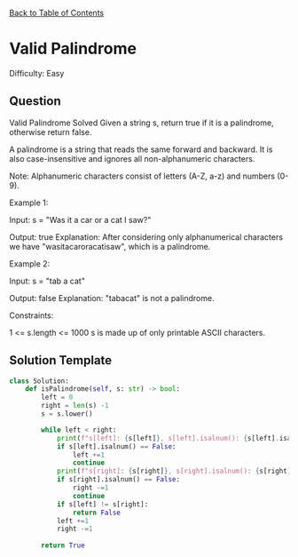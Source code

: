 [Back to Table of Contents](../README.md)

# Valid Palindrome
Difficulty: Easy

## Question
Valid Palindrome
Solved 
Given a string s, return true if it is a palindrome, otherwise return false.

A palindrome is a string that reads the same forward and backward. It is also case-insensitive and ignores all non-alphanumeric characters.

Note: Alphanumeric characters consist of letters (A-Z, a-z) and numbers (0-9).

Example 1:

Input: s = "Was it a car or a cat I saw?"

Output: true
Explanation: After considering only alphanumerical characters we have "wasitacaroracatisaw", which is a palindrome.

Example 2:

Input: s = "tab a cat"

Output: false
Explanation: "tabacat" is not a palindrome.

Constraints:

1 <= s.length <= 1000
s is made up of only printable ASCII characters.

## Solution Template
```python
class Solution:
    def isPalindrome(self, s: str) -> bool:
        left = 0
        right = len(s) -1
        s = s.lower()

        while left < right:
            print(f"s[left]: {s[left]}, s[left].isalnum(): {s[left].isalnum()}")
            if s[left].isalnum() == False:
                left +=1
                continue
            print(f"s[right]: {s[right]}, s[right].isalnum(): {s[right].isalnum()}")
            if s[right].isalnum() == False:
                right -=1
                continue
            if s[left] != s[right]:
                return False
            left +=1
            right -=1
        
        return True
```
